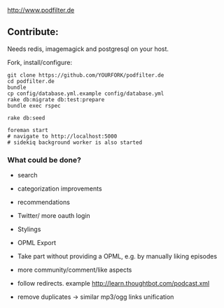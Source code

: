 http://www.podfilter.de


## Contribute:

Needs redis, imagemagick and postgresql on your host.

Fork, install/configure:

```
git clone https://github.com/YOURFORK/podfilter.de
cd podfilter.de
bundle
cp config/database.yml.example config/database.yml
rake db:migrate db:test:prepare
bundle exec rspec

rake db:seed

foreman start
# navigate to http://localhost:5000
# sidekiq background worker is also started
```


### What could be done?

* search
* categorization improvements
* recommendations
* Twitter/ more oauth login
* Stylings
* OPML Export
* Take part without providing a OPML, e.g. by manually liking episodes
* more community/comment/like aspects

* follow redirects. example http://learn.thoughtbot.com/podcast.xml
* remove duplicates -> similar mp3/ogg links unification
